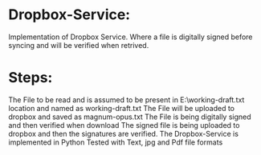 Dropbox-Service:
===============

Implementation of Dropbox Service. Where a file is digitally signed before syncing and will be verified when retrived.


Steps:
======

The File to be read and is assumed to be present in E:\working-draft.txt location and named as working-draft.txt
The File will be uploaded to dropbox and saved as magnum-opus.txt
The File is being digitally signed and then verified when download
The signed file is being uploaded to dropbox and then the signatures are verified.
The Dropbox-Service is implemented in Python
Tested with Text, jpg and Pdf file formats
